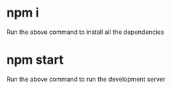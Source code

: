 # npm i
Run the above command to install all the dependencies

# npm start
Run the above command to run the development server